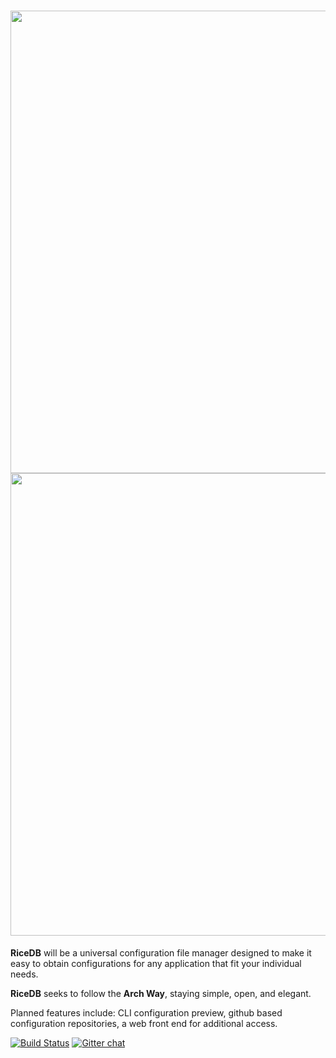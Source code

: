 <h1 align="center">
<sub>
<img src="http://i.imgur.com/FvQ3Lvx.png"
      width="740">
      <img src="http://i.imgur.com/QR1AaJi.png"
      width="740">
</sub>
</h1>
<strong>RiceDB</strong> will be a universal configuration file manager 
designed to make it easy to obtain configurations for any application 
that fit your individual needs.

<strong>RiceDB</strong> seeks to follow the <strong>Arch Way</strong>, 
staying simple, open, and elegant.

Planned features include: CLI configuration preview, github based 
configuration repositories, a web front end for additional access.

[![Build Status](https://travis-ci.org/install-logos/ricedb.svg?branch=master)](https://travis-ci.org/install-logos/ricedb)
[![Gitter 
chat](https://badges.gitter.im/gitterHQ/gitter.png)](https://gitter.im/nih0/logos)
